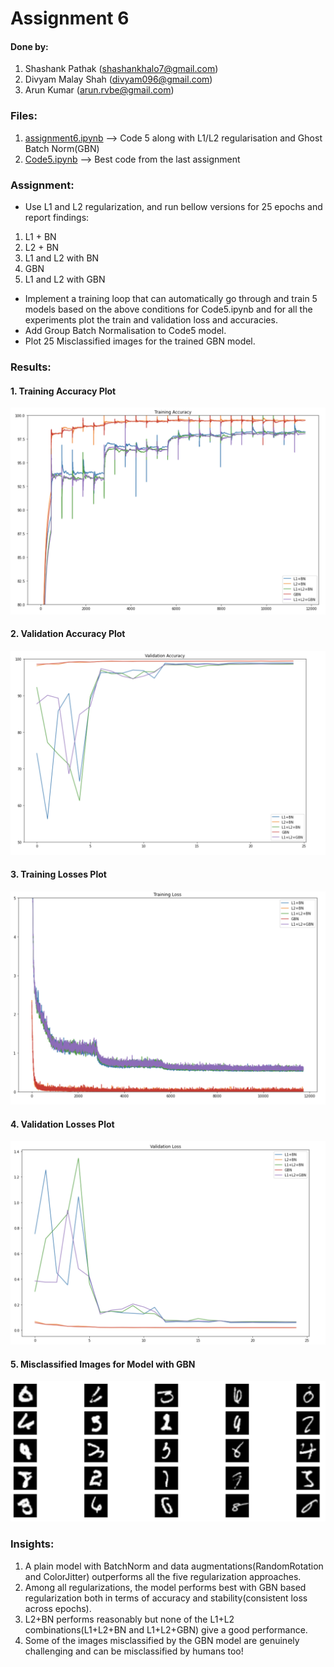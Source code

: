 # Assignment 6

#### Done by:
1. Shashank Pathak (shashankhalo7@gmail.com)
2. Divyam Malay Shah (divyam096@gmail.com)
3. Arun Kumar (arun.rvbe@gmail.com)

### Files:
1. [assignment6.ipynb](https://github.com/divyam96/TheSchoolOfAI-EVA5-Assignments/blob/master/Assignment%206/assignment6.ipynb) --> Code 5 along with L1/L2 regularisation  and Ghost Batch Norm(GBN)
2. [Code5.ipynb](https://github.com/divyam96/TheSchoolOfAI-EVA5-Assignments/blob/master/Assignment%206/Code5.ipynb) --> Best code from the last assignment


### Assignment:
* Use L1 and L2 regularization, and run bellow versions for 25 epochs and report findings:
1. L1 + BN
2. L2 + BN
3. L1 and L2 with BN
4. GBN
5. L1 and L2 with GBN

* Implement a training loop that can automatically go through and train 5 models based on the above conditions for Code5.ipynb and for all the experiments plot the train and validation loss and accuracies.
* Add Group Batch Normalisation to Code5 model.
* Plot 25 Misclassified images for the trained GBN model.


### Results:
#### 1. Training Accuracy Plot
![](images/training_accuracies.png)
#### 2. Validation Accuracy Plot
![](images/validation_accuracies.png)
#### 3. Training Losses Plot
![](images/training_losses.png)
#### 4. Validation Losses Plot
![](images/validation_losses.png)
#### 5. Misclassified Images for Model with GBN
![](images/misclassifications.png)



### Insights:
1) A plain model with BatchNorm and data augmentations(RandomRotation and ColorJitter) outperforms all the five regularization approaches. 
2) Among all regularizations, the model performs best with GBN based regularization both in terms of accuracy and stability(consistent loss across epochs).
3) L2+BN performs reasonably but none of the L1+L2 combinations(L1+L2+BN and L1+L2+GBN) give a good performance.
4) Some of the images misclassified by the GBN model are genuinely challenging and can be misclassified by humans too!
 

